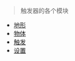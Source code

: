 > 触发器的各个模块

* [地形](module/terrain/)
* [物体](module/object/)
* [触发](module/trigger/)
* [设置](module/setting/)
